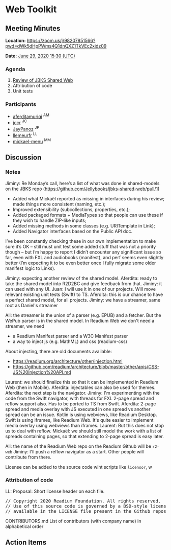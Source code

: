 # Web Toolkit

## Meeting Minutes

**Location:** https://zoom.us/j/98207851566?pwd=dWk5dHpPWms4Q1dnQXZ1TkVEc2xidz09

**Date:** [June 29, 2020 15:30 (UTC)](https://time.is/compare/1530_29_June_2020_in_UTC)

### Agenda

1. [Review of JBKS Shared Web](https://github.com/Jellybooks/jbks-shared-web/pull/1)
2. Attribution of code
3. Unit tests

### Participants

- [aferditamuriqi](https://github.com/aferditamuriqi) <sup>AM</sup>
- [jccr](https://github.com/jccr) <sup>JC</sup>
- [JayPanoz](https://github.com/JayPanoz) <sup>JP</sup>
- [llemeurfr](https://github.com/llemeurfr) <sup>LL</sup>
- [mickael-menu](https://github.com/mickael-menu) <sup>MM</sup>

## Discussion

### Notes

Jiminy:
Re Monday’s call, here’s a list of what was done in shared-models on the JBKS repo (https://github.com/Jellybooks/jbks-shared-web/pull/1)

* Added what Mickaël reported as missing in interfaces during his review;
made things more consistent (naming, etc.);
* Improved extensibility (subcollections, properties, etc.);
* Added packaged formats + MediaTypes so that people can use these if they wish to handle ZIP-like inputs;
* Added missing methods in some classes (e.g. URITemplate in Link);
* Added Navigator interfaces based on the Public API doc.

I’ve been constantly checking these in our own implementation to make sure it’s OK – still must unit test some added stuff that was not a priority though – but I’m happy to report I didn’t encounter any significant issue so far, even with FXL and audiobooks (manifest), and perf seems even slightly better (I’m expecting it to be even better once I fully migrate some older manifest logic to Links).

Jiminy: expecting another review of the shared model.
Aferdita: ready to take the shared model into R2D2BC and give feedback from that.
Jiminy: it can used with any UI. 
Juan: I will use it in one of our projects. Will move relevant existing unit tests (Swift) to TS. 
Aferdita: this is our chance to have a perfect shared model, for all projects.
Jiminy: we have a streamer, same root as Daniel's streamer

All: the streamer is the union of a parser (e.g. EPUB) and a fetcher. But the WePub parser is in the shared model. In Readium Web we don't need a streamer, we need
* a Readium Manifest parser and a W3C Manifest parser
* a way to inject js (e.g. MathML) and css (readium-css)

About injecting, there are old documents available:
* https://readium.org/architecture/other/injection.html
* https://github.com/readium/architecture/blob/master/other/apis/CSS-JS%20Injection%20API.md

Laurent: we should finalize this so that it can be implemented in Readium Web (then in Mobile).
Aferdita: injectables can also be used for themes.
Aferdita: the next step is the navigator. 
Jiminy: I'm experimenting with the code from the Swift navigator, with threads for FXL 2-page spread and reflow support also. Has to be ported to TS from Swift. 
Aferdita: 2-page spread and media overlay with JS executed in one spread vs another spread can be an issue.
Kotlin is using webviews, like Readium Desktop. Swift is using iframes, like Readium Web. It's quite easier to implement media overlay using webviews than iframes. 
Laurent: But this does not stop us to deal with reflow. 
Mickaël: we should still model the work with a list of spreads containing pages, so that extending to 2-page spread is easy later. 

All: the name of the Readium Web repo on the Readium Github will be `r2-web`
Jiminy: I'll push a reflow navigator as a start. 
Other people will contribute from there. 

License can be added to the source code wiht scripts like `licensor`, w



### Attribution of code

LL:
Proposal:
Short license header on each file.

<pre>
// Copyright 2020 Readium Foundation. All rights reserved.
// Use of this source code is governed by a BSD-style license,
// available in the LICENSE file present in the Github repository of the project.
</pre>

CONTRIBUTORS.md
List of contributors (with company name) in alphabetical order

## Action Items
